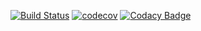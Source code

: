 [![Build Status](https://travis-ci.org/Stupnitskiy/Lab4.svg?branch=master)](https://travis-ci.org/Stupnitskiy/Lab4)
[![codecov](https://codecov.io/gh/Stupnitskiy/Lab4/branch/master/graph/badge.svg)](https://codecov.io/gh/Stupnitskiy/Lab4)
[![Codacy Badge](https://api.codacy.com/project/badge/Grade/245e54cda1c34716b00aee4f0efa59f4)](https://www.codacy.com/app/Stupnitskiy/Lab4?utm_source=github.com&amp;utm_medium=referral&amp;utm_content=Stupnitskiy/Lab4&amp;utm_campaign=Badge_Grade)